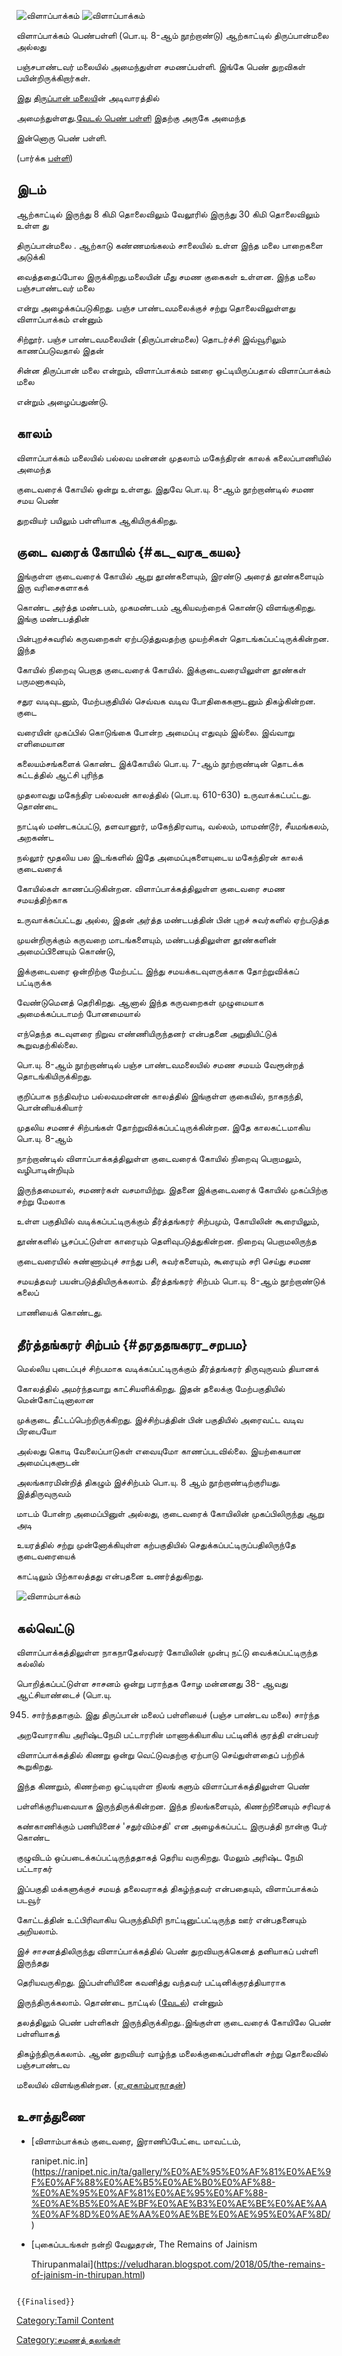 ![விளாப்பாக்கம்](Pi1.jpg "விளாப்பாக்கம்") ![விளாப்பாக்கம்](P21.jpg "விளாப்பாக்கம்")
விளாப்பாக்கம் பெண்பள்ளி (பொ.யு. 8-ஆம் நூற்றாண்டு) ஆற்காட்டில் திருப்பான்மலை அல்லது
பஞ்சபாண்டவர் மலையில் அமைந்துள்ள சமணப்பள்ளி. இங்கே பெண் துறவிகள் பயின்றிருக்கிறார்கள்.
இது [திருப்பான் மலைய](திருப்பான்_மலை "wikilink")ின் அடிவாரத்தில்
அமைந்துள்ளது.[வேடல் பெண் பள்ளி](வேடல்_பெண்_பள்ளி "wikilink") இதற்கு அருகே அமைந்த
இன்னொரு பெண் பள்ளி.

(பார்க்க [பள்ளி](பள்ளி "wikilink"))

## இடம்

ஆற்காட்டில் இருந்து 8 கிமி தொலைவிலும் வேலூரில் இருந்து 30 கிமி தொலைவிலும் உள்ள து
திருப்பான்மலை . ஆற்காடு கண்ணமங்கலம் சாலையில் உள்ள இந்த மலை பாறைகளை அடுக்கி
வைத்ததைப்போல இருக்கிறது.மலையின் மீது சமண குகைகள் உள்ளன. இந்த மலை பஞ்சபாண்டவர் மலை
என்று அழைக்கப்படுகிறது. பஞ்ச பாண்டவமலைக்குச் சற்று தொலைவிலுள்ளது விளாப்பாக்கம் என்னும்
சிற்றூர். பஞ்ச பாண்டவமலையின் (திருப்பான்மலை) தொடர்ச்சி இவ்வூரிலும் காணப்படுவதால் இதன்
சின்ன திருப்பான் மலை என்றும், விளாப்பாக்கம் ஊரை ஒட்டியிருப்பதால் விளாப்பாக்கம் மலை
என்றும் அழைப்பதுண்டு.

## காலம்

விளாப்பாக்கம் மலையில் பல்லவ மன்னன் முதலாம் மகேந்திரன் காலக் கலைப்பாணியில் அமைந்த
குடைவரைக் கோயில் ஒன்று உள்ளது. இதுவே பொ.யு. 8-ஆம் நூற்றாண்டில் சமண சமய பெண்
துறவியர் பயிலும் பள்ளியாக ஆகியிருக்கிறது.

## குடை வரைக் கோயில் {#கட_வரக_கயல}

இங்குள்ள குடைவரைக் கோயில் ஆறு தூண்களையும், இரண்டு அரைத் தூண்களையும் இரு வரிசைகளாகக்
கொண்ட அர்த்த மண்டபம், முகமண்டபம் ஆகியவற்றைக் கொண்டு விளங்குகிறது. இங்கு மண்டபத்தின்
பின்புறச்சுவரில் கருவறைகள் ஏற்படுத்துவதற்கு முயற்சிகள் தொடங்கப்பட்டிருக்கின்றன. இந்த
கோயில் நிறைவு பெறாத குடைவரைக் கோயில். இக்குடைவரையிலுள்ள தூண்கள் பருமனாகவும்,
சதுர வடிவுடனும், மேற்பகுதியில் செவ்வக வடிவ போதிகைகளுடனும் திகழ்கின்றன. குடை
வரையின் முகப்பில் கொடுங்கை போன்ற அமைப்பு எதுவும் இல்லை. இவ்வாறு எளிமையான
கலையம்சங்களைக் கொண்ட இக்கோயில் பொ.யு. 7-ஆம் நூற்றாண்டின் தொடக்க கட்டத்தில் ஆட்சி புரிந்த
முதலாவது மகேந்திர பல்லவன் காலத்தில் (பொ.யு. 610-630) உருவாக்கட்பட்டது. தொண்டை
நாட்டில் மண்டகப்பட்டு, தளவானூர், மகேந்திரவாடி, வல்லம், மாமண்டூர், சீயமங்கலம், அறகண்ட
நல்லூர் மூதலிய பல இடங்களில் இதே அமைப்புகளையுடைய மகேந்திரன் காலக் குடைவரைக்
கோயில்கள் காணப்படுகின்றன. விளாப்பாக்கத்திலுள்ள குடைவரை சமண சமயத்திற்காக
உருவாக்கப்பட்டது அல்ல, இதன் அர்த்த மண்டபத்தின் பின் புறச் சுவர்களில் ஏற்படுத்த
முயன்றிருக்கும் கருவறை மாடங்களையும், மண்டபத்திலுள்ள தூண்களின் அமைப்பினையும் கொண்டு,
இக்குடைவரை ஒன்றிற்கு மேற்பட்ட இந்து சமயக்கடவுளருக்காக தோற்றுவிக்கப் பட்டிருக்க
வேண்டுமெனத் தெரிகிறது. ஆனால் இந்த கருவறைகள் முழுமையாக அமைக்கப்படாமற் போனமையால்
எந்தெந்த கடவுளரை நிறுவ எண்ணியிருந்தனர் என்பதனை அறுதியிட்டுக் கூறுவதற்கில்லை.

பொ.யு. 8-ஆம் நூற்றாண்டில் பஞ்ச பாண்டவமலையில் சமண சமயம் வேரூன்றத் தொடங்கியிருக்கிறது.
குறிப்பாக நந்திவர்ம பல்லவமன்னன் காலத்தில் இங்குள்ள குகையில், நாகநந்தி, பொன்னியக்கியார்
முதலிய சமணச் சிற்பங்கள் தோற்றுவிக்கப்பட்டிருக்கின்றன. இதே காலகட்டமாகிய பொ.யு. 8-ஆம்
நாற்றாண்டில் விளாப்பாக்கத்திலுள்ள குடைவரைக் கோயில் நிறைவு பெறாமலும், வழிபாடின்றியும்
இருந்தமையால், சமணர்கள் வசமாயிற்று. இதனை இக்குடைவரைக் கோயில் முகப்பிற்கு சற்று மேலாக
உள்ள பகுதியில் வடிக்கப்பட்டிருக்கும் தீர்த்தங்கரர் சிற்பமும், கோயிலின் கூரையிலும்,
தூண்களில் பூசப்பட்டுள்ள காரையும் தெளிவுபடுத்துகின்றன. நிறைவு பெறாமலிருந்த
குடைவரையில் சுண்ணாம்புச் சாந்து பசி, சுவர்களையும், கூரையும் சரி செய்து சமண
சமயத்தவர் பயன்படுத்தியிருக்கலாம். தீர்த்தங்கரர் சிற்பம் பொ.யு. 8-ஆம் நூற்றாண்டுக் கலைப்
பாணியைக் கொண்டது.

## தீர்த்தங்கரர் சிற்பம் {#தரததஙகரர_சறபம}

மெல்லிய புடைப்புச் சிற்பமாக வடிக்கப்பட்டிருக்கும் தீர்த்தங்கரர் திருவுருவம் தியானக்
கோலத்தில் அமர்ந்தவாறு காட்சியளிக்கிறது. இதன் தலைக்கு மேற்பகுதியில் மென்கோட்டினாலான
முக்குடை தீட்டப்பெற்றிருக்கிறது. இச்சிற்பத்தின் பின் பகுதியில் அரைவட்ட வடிவ பிரபையோ
அல்லது கொடி வேலைப்பாடுகள் எவையுமோ காணப்படவில்லை. இயற்கையான அமைப்புகளுடன்
அலங்காரமின்றித் திகழும் இச்சிற்பம் பொ.யு. 8 ஆம் நூற்றாண்டிற்குரியது. இத்திருவுருவம்
மாடம் போன்ற அமைப்பினுள் அல்லது, குடைவரைக் கோயிலின் முகப்பிலிருந்து ஆறு அடி
உயரத்தில் சற்று முன்னோக்கியுள்ள கற்பகுதியில் செதுக்கப்பட்டிருப்பதிலிருந்தே குடைவரையைக்
காட்டிலும் பிற்காலத்தது என்பதனை உணர்த்துகிறது.
![விளாம்பாக்கம்](விளாம்பாக்கம்.jpg "விளாம்பாக்கம்")

## கல்வெட்டு

விளாப்பாக்கத்திலுள்ள நாகநாதேஸ்வரர் கோயிலின் முன்பு நட்டு வைக்கப்பட்டிருந்த கல்லில்
பொறித்கப்பட்டுள்ள சாசனம் ஒன்று பராந்தக சோழ மன்னனது 38- ஆவது ஆட்சியாண்டைச் (பொ.யு.
945) சார்ந்ததாகும். இது திருப்பான் மலைப் பள்ளியைச் (பஞ்ச பாண்டவ மலை) சார்ந்த
அறவோராகிய அரிஷ்டநேமி பட்டாரரின் மாணாக்கியாகிய பட்டினிக் குரத்தி என்பவர்
விளாப்பாக்கத்தில் கிணறு ஒன்று வெட்டுவதற்கு ஏற்பாடு செய்துள்ளதைப் பற்றிக் கூறுகிறது.
இந்த கிணறும், கிணற்றை ஒட்டியுள்ள நிலங் களும் விளாப்பாக்கத்திலுள்ள பெண்
பள்ளிக்குரியவையாக இருந்திருக்கின்றன. இந்த நிலங்களையும், கிணற்றினையும் சரிவரக்
கண்காணிக்கும் பணியினைச் \'சதுர்விம்சதி' என அழைக்கப்பட்ட இருபத்தி நான்கு பேர் கொண்ட
குழுவிடம் ஒப்படைக்கப்பட்டிருந்ததாகத் தெரிய வருகிறது. மேலும் அரிஷ்ட நேமி பட்டாரகர்
இப்பகுதி மக்களுக்குச் சமயத் தலைவராகத் திகழ்ந்தவர் என்பதையும், விளாப்பாக்கம் படவூர்
கோட்டத்தின் உட்பிரிவாகிய பெருந்திமிரி நாட்டினுட்பட்டிருந்த ஊர் என்பதனையும் அறியலாம்.

இச் சாசனத்திலிருந்து விளாப்பாக்கத்தில் பெண் துறவியருக்கெனத் தனியாகப் பள்ளி இருந்தது
தெரியவருகிறது. இப்பள்ளியினை கவனித்து வந்தவர் பட்டினிக்குரத்தியாராக
இருந்திருக்கலாம். தொண்டை நாட்டில் ([வேடல்](வேடல்_பெண்_பள்ளி "wikilink")) என்னும்
தலத்திலும் பெண் பள்ளிகள் இருந்திருக்கிறது..இங்குள்ள குடைவரைக் கோயிலே பெண் பள்ளியாகத்
திகழ்ந்திருக்கலாம். ஆண் துறவியர் வாழ்ந்த மலைக்குகைப்பள்ளிகள் சற்று தொலைவில் பஞ்சபாண்டவ
மலையில் விளங்குகின்றன. ([ஏ.ஏகாம்பரநாதன்](ஏ.ஏகாம்பரநாதன் "wikilink"))

## உசாத்துணை

-   [விளாம்பாக்கம் குடைவரை, இராணிப்பேட்டை மாவட்டம்,
    ranipet.nic.in](https://ranipet.nic.in/ta/gallery/%E0%AE%95%E0%AF%81%E0%AE%9F%E0%AF%88%E0%AE%B5%E0%AE%B0%E0%AF%88-%E0%AE%95%E0%AF%81%E0%AE%95%E0%AF%88-%E0%AE%B5%E0%AE%BF%E0%AE%B3%E0%AE%BE%E0%AE%AA%E0%AF%8D%E0%AE%AA%E0%AE%BE%E0%AE%95%E0%AF%8D/)
-   [புகைப்படங்கள் நன்றி வேலுதரன், The Remains of Jainism
    Thirupanmalai](https://veludharan.blogspot.com/2018/05/the-remains-of-jainism-in-thirupan.html)

```{=mediawiki}
{{Finalised}}
```
[Category:Tamil Content](Category:Tamil_Content "wikilink")
[Category:சமணத் தலங்கள்](Category:சமணத்_தலங்கள் "wikilink")
